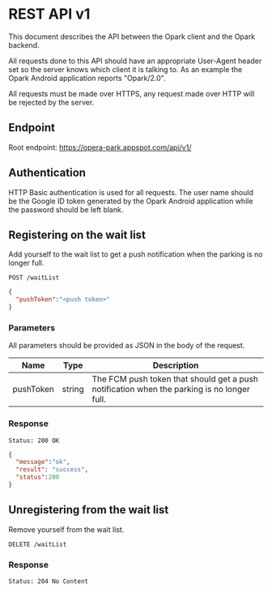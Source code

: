 # REST API v1

This document describes the API between the Opark client and the Opark
backend.

All requests done to this API should have an appropriate User-Agent
header set so the server knows which client it is talking to.
As an example the Opark Android application reports "Opark/2.0".

All requests must be made over HTTPS, any request made over HTTP will
be rejected by the server.

## Endpoint
Root endpoint: https://opera-park.appspot.com/api/v1/

## Authentication

HTTP Basic authentication is used for all requests. The user name
should be the Google ID token generated by the Opark Android
application while the password should be left blank.

## Registering on the wait list

Add yourself to the wait list to get a push notification when
the parking is no longer full.
```
POST /waitList
```
``` json
{
  "pushToken":"<push token>"
}
```

### Parameters
All parameters should be provided as JSON in the body of the request.

Name | Type | Description
---- | ---- | -----------
pushToken | string | The FCM push token that should get a push notification when the parking is no longer full.

### Response
```
Status: 200 OK
```
``` json
{
  "message":"ok",
  "result": "success",
  "status":200
}
```

## Unregistering from the wait list

Remove yourself from the wait list.
```
DELETE /waitList
```

### Response

```
Status: 204 No Content
```
